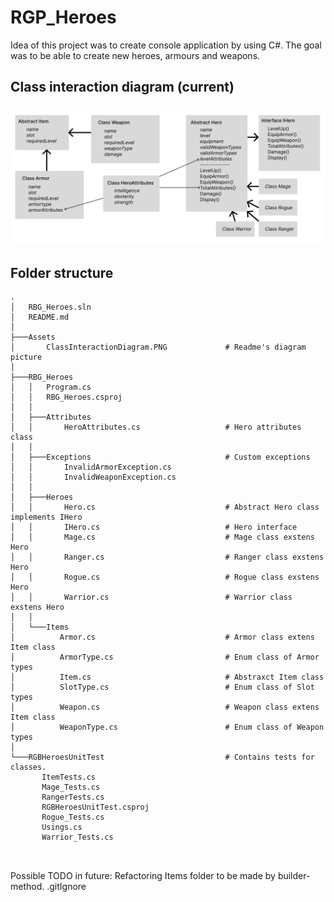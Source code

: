 # RGP_Heroes

Idea of this project was to create console application by using C#.
The goal was to be able to create new heroes, armours and weapons.

## Class interaction diagram (current)
![alt text](/Assets/ClassInteractionDiagram.PNG)

## Folder structure

```
.
│   RBG_Heroes.sln
│   README.md
│
├───Assets
│       ClassInteractionDiagram.PNG             # Readme's diagram picture
│
├───RBG_Heroes
│   │   Program.cs
│   │   RBG_Heroes.csproj
│   │
│   ├───Attributes
│   │       HeroAttributes.cs                   # Hero attributes class
│   │
│   ├───Exceptions                              # Custom exceptions
│   │       InvalidArmorException.cs
│   │       InvalidWeaponException.cs
│   │
│   ├───Heroes                      
│   │       Hero.cs                             # Abstract Hero class implements IHero
│   │       IHero.cs                            # Hero interface
│   │       Mage.cs                             # Mage class exstens Hero
│   │       Ranger.cs                           # Ranger class exstens Hero
│   │       Rogue.cs                            # Rogue class exstens Hero
│   │       Warrior.cs                          # Warrior class exstens Hero
│   │
│   └───Items
│          Armor.cs                             # Armor class extens Item class
│          ArmorType.cs                         # Enum class of Armor types
│          Item.cs                              # Abstraxct Item class
│          SlotType.cs                          # Enum class of Slot types
│          Weapon.cs                            # Weapon class extens Item class
│          WeaponType.cs                        # Enum class of Weapon types
│   
└───RGBHeroesUnitTest                           # Contains tests for classes.
       ItemTests.cs
       Mage_Tests.cs
       RangerTests.cs
       RGBHeroesUnitTest.csproj
       Rogue_Tests.cs
       Usings.cs
       Warrior_Tests.cs
    
 
```


Possible TODO in future:
Refactoring Items folder to be made by builder-method.
.gitIgnore
